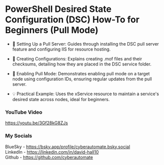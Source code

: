 # PowerShell Desired State Configuration (DSC) How-To for Beginners (Pull Mode)
- 🔧 Setting Up a Pull Server: Guides through installing the DSC pull server feature and configuring IIS for resource hosting.

- 📂 Creating Configurations: Explains creating .mof files and their checksums, detailing how they are placed in the DSC service folder.

- 🔗 Enabling Pull Mode: Demonstrates enabling pull mode on a target node using configuration IDs, ensuring regular updates from the pull server.

- 💡 Practical Example: Uses the xService resource to maintain a service's desired state across nodes, ideal for beginners.

### YouTube Video ###
https://youtu.be/3Gf28kG8ZJs

### My Socials ###
BlueSky - https://bsky.app/profile/cyberautomate.bsky.social<br/>
LinkedIn - https://linkedin.com/in/david-hall10 <br/>
Github - https://github.com/cyberautomate